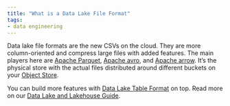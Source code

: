 ```yaml
---
title: "What is a Data Lake File Format"
tags:
- data engineering
---
```

Data lake file formats are the new CSVs on the cloud. They are more column-oriented and compress large files with added features. The main players here are [Apache Parquet](term/apache%20parquet.md), [Apache avro](term/apache%20avro.md), and [Apache arrow](term/apache%20arrow.md). It’s the physical store with the actual files distributed around different buckets on your [Object Store](term/storage%20layer.md).

You can build more features with [Data Lake Table Format](term/data%20lake%20table%20format.md) on top. Read more on our [Data Lake and Lakehouse Guide](https://airbyte.com/blog/data-lake-lakehouse-guide-powered-by-table-formats-delta-lake-iceberg-hudi).